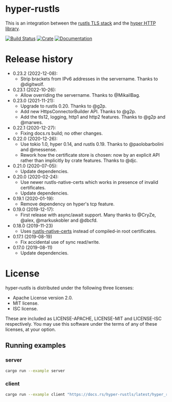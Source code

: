 # hyper-rustls
This is an integration between the [rustls TLS stack](https://github.com/ctz/rustls)
and the [hyper HTTP library](https://github.com/hyperium/hyper).

[![Build Status](https://github.com/ctz/hyper-rustls/workflows/hyper-rustls/badge.svg)](https://github.com/ctz/hyper-rustls/actions)
[![Crate](https://img.shields.io/crates/v/hyper-rustls.svg)](https://crates.io/crates/hyper-rustls)
[![Documentation](https://docs.rs/hyper-rustls/badge.svg)](https://docs.rs/hyper-rustls/)

# Release history
- 0.23.2 (2022-12-08):
  * Strip brackets from IPv6 addresses in the servername. Thanks to @digitwolf.
- 0.23.1 (2022-10-26):
  * Allow overriding the servername. Thanks to @MikailBag.
- 0.23.0 (2021-11-21):
  * Upgrade to rustls 0.20. Thanks to @g2p.
  * Add new HttpsConnectorBuilder API. Thanks to @g2p.
  * Add the tls12, logging, http1 and http2 features. Thanks to @g2p and @marwes.
- 0.22.1 (2020-12-27):
  * Fixing docs.rs build; no other changes.
- 0.22.0 (2020-12-26):
  * Use tokio 1.0, hyper 0.14, and rustls 0.19. Thanks to @paolobarbolini and @messense.
  * Rework how the certificate store is chosen: now by an explicit API rather than
    implicitly by crate features. Thanks to @djc.
- 0.21.0 (2020-07-05):
  * Update dependencies.
- 0.20.0 (2020-02-24):
  * Use newer rustls-native-certs which works in presence of invalid certificates.
  * Update dependencies.
- 0.19.1 (2020-01-19):
  * Remove dependency on hyper's tcp feature.
- 0.19.0 (2019-12-17):
  * First release with async/await support.  Many thanks to @CryZe, @alex, @markuskobler and @dbcfd.
- 0.18.0 (2019-11-23)
  * Uses [rustls-native-certs](https://crates.io/crates/rustls-native-certs)
    instead of compiled-in root certificates.
- 0.17.1 (2019-08-19)
  * Fix accidental use of sync read/write.
- 0.17.0 (2019-08-11)
  * Update dependencies.

# License
hyper-rustls is distributed under the following three licenses:

- Apache License version 2.0.
- MIT license.
- ISC license.

These are included as LICENSE-APACHE, LICENSE-MIT and LICENSE-ISC
respectively.  You may use this software under the terms of any
of these licenses, at your option.

## Running examples

### server

```bash
cargo run --example server
```

### client

```bash
cargo run --example client "https://docs.rs/hyper-rustls/latest/hyper_rustls/"
```
